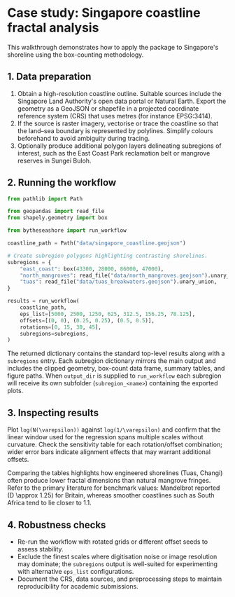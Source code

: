 # Case study: Singapore coastline fractal analysis

This walkthrough demonstrates how to apply the package to Singapore's shoreline
using the box-counting methodology.

## 1. Data preparation

1. Obtain a high-resolution coastline outline. Suitable sources include the
   Singapore Land Authority's open data portal or Natural Earth. Export the
   geometry as a GeoJSON or shapefile in a projected coordinate reference system
   (CRS) that uses metres (for instance EPSG:3414).
2. If the source is raster imagery, vectorise or trace the coastline so that the
   land–sea boundary is represented by polylines. Simplify colours beforehand to
   avoid ambiguity during tracing.
3. Optionally produce additional polygon layers delineating subregions of
   interest, such as the East Coast Park reclamation belt or mangrove reserves in
   Sungei Buloh.

## 2. Running the workflow

```python
from pathlib import Path

from geopandas import read_file
from shapely.geometry import box

from bytheseashore import run_workflow

coastline_path = Path("data/singapore_coastline.geojson")

# Create subregion polygons highlighting contrasting shorelines.
subregions = {
    "east_coast": box(43300, 28000, 86000, 47000),
    "north_mangroves": read_file("data/north_mangroves.geojson").unary_union,
    "tuas": read_file("data/tuas_breakwaters.geojson").unary_union,
}

results = run_workflow(
    coastline_path,
    eps_list=[5000, 2500, 1250, 625, 312.5, 156.25, 78.125],
    offsets=[(0, 0), (0.25, 0.25), (0.5, 0.5)],
    rotations=[0, 15, 30, 45],
    subregions=subregions,
)
```

The returned dictionary contains the standard top-level results along with a
``subregions`` entry. Each subregion dictionary mirrors the main output and
includes the clipped geometry, box-count data frame, summary tables, and figure
paths. When ``output_dir`` is supplied to ``run_workflow`` each subregion will
receive its own subfolder (``subregion_<name>``) containing the exported plots.

## 3. Inspecting results

Plot ``log(N(\varepsilon))`` against ``log(1/\varepsilon)`` and confirm that the
linear window used for the regression spans multiple scales without curvature.
Check the sensitivity table for each rotation/offset combination; wider error
bars indicate alignment effects that may warrant additional offsets.

Comparing the tables highlights how engineered shorelines (Tuas, Changi) often
produce lower fractal dimensions than natural mangrove fringes. Refer to the
primary literature for benchmark values: Mandelbrot reported \(D \approx 1.25\)
for Britain, whereas smoother coastlines such as South Africa tend to lie closer
to 1.1.

## 4. Robustness checks

* Re-run the workflow with rotated grids or different offset seeds to assess
  stability.
* Exclude the finest scales where digitisation noise or image resolution may
  dominate; the ``subregions`` output is well-suited for experimenting with
  alternative ``eps_list`` configurations.
* Document the CRS, data sources, and preprocessing steps to maintain
  reproducibility for academic submissions.
